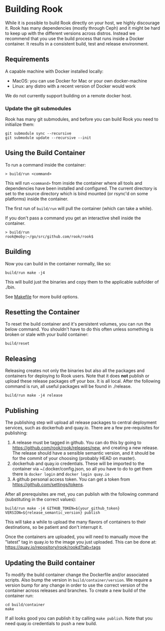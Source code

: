 # Building Rook

While it is possible to build Rook directly on your host, we highly discourage it.
Rook has many dependencies (mostly through Ceph) and it might be hard to keep
up with the different versions across distros. Instead we recommend that you use
the build process that runs inside a Docker container. It results in a consistent
build, test and release environment.

## Requirements

A capable machine with Docker installed locally:

  * MacOS: you can use Docker for Mac or your own docker-machine
  * Linux: any distro with a recent version of Docker would work

We do not currently support building on a remote docker host.

### Update the git submodules

Rook has many git submodules, and before you can
build Rook you need to initialize them:

```
git submodule sync --recursive
git submodule update --recursive --init
```

## Using the Build Container

To run a command inside the container:

```
> build/run <command>
```

This will run  `<command>` from inside the container where all tools and dependencies
have been installed and configured. The current directory is set to the source directory
which is bind mounted (or rsync'd on some platforms) inside the container.

The first run of `build/run` will pull the container (which can take a while).

If you don't pass a command you get an interactive shell inside the container.

```
> build/run
rook@moby:~/go/src/github.com/rook/rook$
```

## Building

Now you can build in the container normally, like so:

```
build/run make -j4
```

This will build just the binaries and copy them to the applicable subfolder of ./bin.

See [Makefile](Makefile.md) for more build options.

## Resetting the Container

To reset the build container and it's persistent volumes, you can run the below command.
You shouldn't have to do this often unless something is broken or stale with your
build container:

```
build/reset
```

## Releasing

Releasing creates not only the binaries but also all the packages and containers
for deploying to Rook users.  Note that it does **not** publish or upload these release
packages off your box.  It is all local.  After the following command is run, all useful
packages will be found in ./release.

```
build/run make -j4 release
```

## Publishing

The publishing step will upload all release packages to central deployment services,
such as dockerhub and quay.io. There are a few pre-requisites for publishing:

1. A release must be tagged in github. You can do this by going to https://github.com/rook/rook/releases/new, and creating a new release.  The release should have a sensible semantic version, and it should be for the commit of your choosing (probably HEAD on master).
2. dockerhub and quay.io credentials. These will be imported to the container via ~/.docker/config.json, so all you have to do to get them there is `docker login` and `docker login quay.io`
3. A github personal access token. You can get a token from https://github.com/settings/tokens.

After all prerequisites are met, you can publish with the following command (substituting in the correct values):
```
build/run make -j4 GITHUB_TOKEN=${your_github_token} VERSION=${release_semantic_version} publish
```

This will take a while to upload the many flavors of containers to their destinations, so be patient and don't interrupt it.

Once the containers are uploaded, you will need to manually move the "latest" tag in quay.io to the image you just uploaded.  This can be done at:
https://quay.io/repository/rook/rookd?tab=tags

## Updating the Build container

To modify the build container change the Dockerfile and/or associated scripts. Also bump
the version in `build/container/version`. We require a version bump for any change
in order to use the correct version of the container across releases and branches.
To create a new build of the container run:

```
cd build/container
make
```

If all looks good you can publish it by calling `make publish`. Note that you need
quay.io credentials to push a new build.
